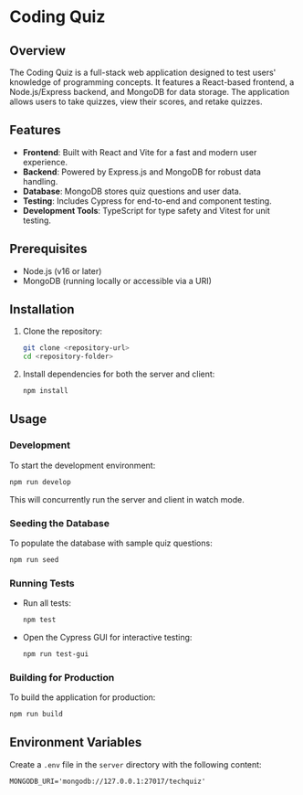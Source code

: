 # Coding Quiz

## Overview
The Coding Quiz is a full-stack web application designed to test users' knowledge of programming concepts. It features a React-based frontend, a Node.js/Express backend, and MongoDB for data storage. The application allows users to take quizzes, view their scores, and retake quizzes.

## Features
- **Frontend**: Built with React and Vite for a fast and modern user experience.
- **Backend**: Powered by Express.js and MongoDB for robust data handling.
- **Database**: MongoDB stores quiz questions and user data.
- **Testing**: Includes Cypress for end-to-end and component testing.
- **Development Tools**: TypeScript for type safety and Vitest for unit testing.

## Prerequisites
- Node.js (v16 or later)
- MongoDB (running locally or accessible via a URI)

## Installation
1. Clone the repository:
   ```bash
   git clone <repository-url>
   cd <repository-folder>
   ```
2. Install dependencies for both the server and client:
   ```bash
   npm install
   ```

## Usage
### Development
To start the development environment:
```bash
npm run develop
```
This will concurrently run the server and client in watch mode.

### Seeding the Database
To populate the database with sample quiz questions:
```bash
npm run seed
```

### Running Tests
- Run all tests:
  ```bash
  npm test
  ```
- Open the Cypress GUI for interactive testing:
  ```bash
  npm run test-gui
  ```

### Building for Production
To build the application for production:
```bash
npm run build
```



## Environment Variables
Create a `.env` file in the `server` directory with the following content:
```
MONGODB_URI='mongodb://127.0.0.1:27017/techquiz'
```

